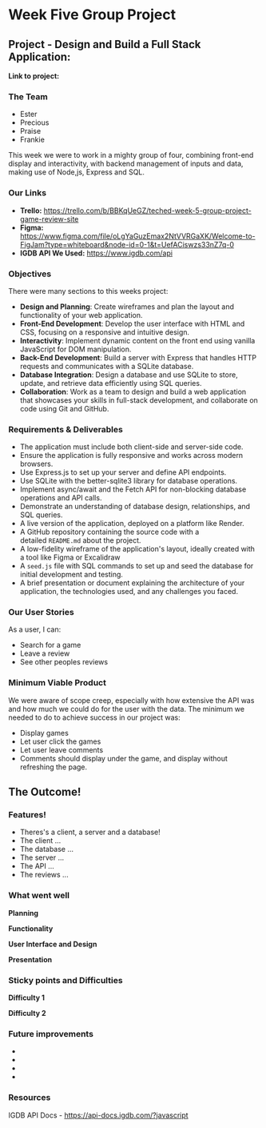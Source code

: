 # Week Five Group Project

## Project - Design and Build a Full Stack Application:

**Link to project:** 


### The Team

- Ester
- Precious
- Praise
- Frankie

This week we were to work in a mighty group of four, combining front-end display and interactivity, with backend management of inputs and data, making use of Node,js, Express and SQL.


### Our Links

- **Trello:** https://trello.com/b/BBKqUeGZ/teched-week-5-group-project-game-review-site
- **Figma:** https://www.figma.com/file/oLgYaGuzEmax2NtVVRGaXK/Welcome-to-FigJam?type=whiteboard&node-id=0-1&t=UefACiswzs33nZ7q-0
- **IGDB API We Used:** https://www.igdb.com/api


### Objectives

There were many sections to this weeks project:

- **Design and Planning**: Create wireframes and plan the layout and functionality of your web application.
- **Front-End Development**: Develop the user interface with HTML and CSS, focusing on a responsive and intuitive design.
- **Interactivity**: Implement dynamic content on the front end using vanilla JavaScript for DOM manipulation.
- **Back-End Development**: Build a server with Express that handles HTTP requests and communicates with a SQLite database.
- **Database Integration**: Design a database and use SQLite to store, update, and retrieve data efficiently using SQL queries.
- **Collaboration**: Work as a team to design and build a web application that showcases your skills in full-stack development,
and collaborate on code using Git and GitHub.

### Requirements & Deliverables

- The application must include both client-side and server-side code.
- Ensure the application is fully responsive and works across modern browsers.
- Use Express.js to set up your server and define API endpoints.
- Use SQLite with the better-sqlite3 library for database operations.
- Implement async/await and the Fetch API for non-blocking database operations and API calls.
- Demonstrate an understanding of database design, relationships, and SQL queries.
- A live version of the application, deployed on a platform like Render.
- A GitHub repository containing the source code with a detailed `README.md` about the project.
- A low-fidelity wireframe of the application's layout, ideally created with a tool like Figma or Excalidraw
- A `seed.js` file with SQL commands to set up and seed the database for initial development and testing.
- A brief presentation or document explaining the architecture of your application, the technologies used, and any challenges you faced.

### Our User Stories

As a user, I can:

- Search for a game
- Leave a review
- See other peoples reviews

### Minimum Viable Product

We were aware of scope creep, especially with how extensive the API was and how much we could do for the user with the data. The minimum we needed to do to achieve success in our project was:

- Display games
- Let user click the games
- Let user leave comments
- Comments should display under the game, and display without refreshing the page.

## The Outcome!

### Features!

- Theres's a client, a server and a database!
- The client ...
- The database ...
- The server ...
- The API ...
- The reviews ...

### What went well

**Planning**



**Functionality**


**User Interface and Design**


**Presentation**


### Sticky points and Difficulties


**Difficulty 1**


**Difficulty 2**




### Future improvements

- 
-
-
-


### Resources

IGDB API Docs - https://api-docs.igdb.com/?javascript


